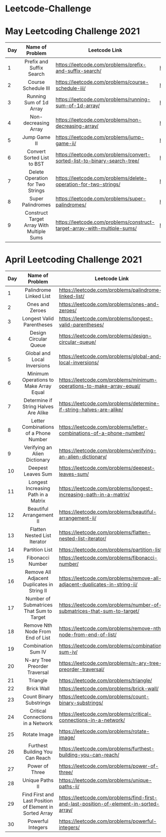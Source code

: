 # Leetcode-Challenge

# May Leetcoding Challenge 2021

Day | Name of Problem | Leetcode Link | Video Link | Code
--- | :---: | --- | --- | ---
1 | Prefix and Suffix Search | https://leetcode.com/problems/prefix-and-suffix-search/ | https://youtu.be/U7fIQ7qAeuE | https://github.com/Algorithms-Made-Easy/Leetcode-Challenge/blob/main/745.%20Prefix%20and%20Suffix%20Search
2 | Course Schedule III | https://leetcode.com/problems/course-schedule-iii/ | https://youtu.be/ey8FxYsFAMU | https://github.com/Algorithms-Made-Easy/Leetcode-Challenge/blob/main/630.%20Course%20Schedule%20III
3 | Running Sum of 1d Array | https://leetcode.com/problems/running-sum-of-1d-array/ | https://youtu.be/3uMmKCZ_9Go | https://github.com/Algorithms-Made-Easy/Leetcode-Challenge/blob/main/1480.%20Running%20Sum%20of%201d%20Array
4 | Non-decreasing Array | https://leetcode.com/problems/non-decreasing-array/ | https://youtu.be/iL7oSNc3OXA | https://github.com/Algorithms-Made-Easy/Leetcode-Challenge/blob/main/665.%20Non-decreasing%20Array
5 | Jump Game II | https://leetcode.com/problems/jump-game-ii/ | https://youtu.be/BRnRPLNGWIo | https://github.com/Algorithms-Made-Easy/Leetcode-Challenge/blob/main/45.%20Jump%20Game%20II
6 | Convert Sorted List to BST | https://leetcode.com/problems/convert-sorted-list-to-binary-search-tree/ | https://youtu.be/5IQF13nNq6A | https://github.com/Algorithms-Made-Easy/Tree/blob/master/Convert-Sorted-List-to-Binary-Search-Tree
7 | Delete Operation for Two Strings | https://leetcode.com/problems/delete-operation-for-two-strings/ | https://youtu.be/VSrsUkoG0bk | https://github.com/Algorithms-Made-Easy/Leetcode-Challenge/blob/main/583.%20Delete%20Operation%20for%20Two%20Strings
8 | Super Palindromes | https://leetcode.com/problems/super-palindromes/ | https://youtu.be/iZ_wJbrlJz0 | https://github.com/Algorithms-Made-Easy/Leetcode-Challenge/blob/main/906.%20Super%20Palindromes
9 | Construct Target Array With Multiple Sums | https://leetcode.com/problems/construct-target-array-with-multiple-sums/ | https://youtu.be/h9t7JF50Mpw | https://github.com/Algorithms-Made-Easy/Leetcode-Challenge/blob/main/1354.%20Construct%20Target%20Array%20With%20Multiple%20Sums


# April Leetcoding Challenge 2021

Day | Name of Problem | Leetcode Link | Video Link | Code
--- | :---: | --- | --- | ---
1 | Palindrome Linked List | https://leetcode.com/problems/palindrome-linked-list/ | https://youtu.be/Ll9ZbXaXqlQ | https://github.com/Algorithms-Made-Easy/Leetcode-Challenge/blob/main/234.%20Palindrome%20Linked%20List
2 | Ones and Zeroes | https://leetcode.com/problems/ones-and-zeroes/ | https://youtu.be/qkUZ87NCYSw | https://github.com/Algorithms-Made-Easy/Leetcode-Challenge/blob/main/474.%20Ones%20and%20Zeroes
3 | Longest Valid Parentheses | https://leetcode.com/problems/longest-valid-parentheses/ | https://youtu.be/VdQuwtEd10M | https://github.com/Algorithms-Made-Easy/Leetcode-Challenge/blob/main/32.%20Longest%20Valid%20Parentheses
4 | Design Circular Queue | https://leetcode.com/problems/design-circular-queue/ | https://youtu.be/Q2YhZ6Pq0GQ | https://github.com/Algorithms-Made-Easy/Leetcode-Challenge/blob/main/622.%20Design%20Circular%20Queue
5 | Global and Local Inversions | https://leetcode.com/problems/global-and-local-inversions/ | https://youtu.be/1QlP6cVLrII | https://github.com/Algorithms-Made-Easy/Leetcode-Challenge/blob/main/775.%20Global%20and%20Local%20Inversions
6 | Minimum Operations to Make Array Equal | https://leetcode.com/problems/minimum-operations-to-make-array-equal/ | https://youtu.be/9aGx9hoIBjI | https://github.com/Algorithms-Made-Easy/Leetcode-Challenge/blob/main/1551.%20Minimum%20Operations%20to%20Make%20Array%20Equal
7 | Determine if String Halves Are Alike | https://leetcode.com/problems/determine-if-string-halves-are-alike/ | https://youtu.be/752uISt9sCs | https://github.com/Algorithms-Made-Easy/Leetcode-Challenge/blob/main/1704.%20Determine%20if%20String%20Halves%20Are%20Alike
8 | Letter Combinations of a Phone Number | https://leetcode.com/problems/letter-combinations-of-a-phone-number/ | https://youtu.be/Ydur1aYALc4 | https://github.com/Algorithms-Made-Easy/Leetcode-Challenge/blob/main/17.%20Letter%20Combinations%20of%20a%20Phone%20Number
9 | Verifying an Alien Dictionary | https://leetcode.com/problems/verifying-an-alien-dictionary/ | https://youtu.be/jK5a8T9q4pc | https://github.com/Algorithms-Made-Easy/Leetcode-Challenge/blob/main/953.%20Verifying%20an%20Alien%20Dictionary
10 | Deepest Leaves Sum | https://leetcode.com/problems/deepest-leaves-sum/ | https://youtu.be/kgG2LuxzAHU | https://github.com/Algorithms-Made-Easy/Leetcode-Challenge/blob/main/1302.%20Deepest%20Leaves%20Sum
11 | Longest Increasing Path in a Matrix | https://leetcode.com/problems/longest-increasing-path-in-a-matrix/ | https://youtu.be/WiEqhI7v2FY | https://github.com/Algorithms-Made-Easy/Leetcode-Challenge/blob/main/329.%20Longest%20Increasing%20Path%20in%20a%20Matrix
12 | Beautiful Arrangement II | https://leetcode.com/problems/beautiful-arrangement-ii/ | https://youtu.be/BiQlqgmJ0BM | https://github.com/Algorithms-Made-Easy/Leetcode-Challenge/blob/main/667.%20Beautiful%20Arrangement%20II
13 | Flatten Nested List Iterator | https://leetcode.com/problems/flatten-nested-list-iterator/ | https://youtu.be/V-gPWPOyq8I | https://github.com/Algorithms-Made-Easy/Leetcode-Challenge/blob/main/341.%20Flatten%20Nested%20List%20Iterator
14 | Partition List | https://leetcode.com/problems/partition-list/ | https://youtu.be/b4FeEwAGDtU | https://github.com/Algorithms-Made-Easy/Leetcode-Challenge/blob/main/86.%20Partition%20List
15 | Fibonacci Number | https://leetcode.com/problems/fibonacci-number/ | https://youtu.be/kIzjdvU_QIU | https://github.com/Algorithms-Made-Easy/Leetcode-Challenge/blob/main/509.%20Fibonacci%20Number
16 | Remove All Adjacent Duplicates in String II | https://leetcode.com/problems/remove-all-adjacent-duplicates-in-string-ii/ | https://youtu.be/RJpy4A7LJrs | https://github.com/Algorithms-Made-Easy/Leetcode-Challenge/blob/main/1209.%20Remove%20All%20Adjacent%20Duplicates%20in%20String%20II
17 | Number of Submatrices That Sum to Target | https://leetcode.com/problems/number-of-submatrices-that-sum-to-target/ | https://youtu.be/elADMOC_hDI | https://github.com/Algorithms-Made-Easy/Leetcode-Challenge/blob/main/1074.%20Number%20of%20Submatrices%20That%20Sum%20to%20Target
18 | Remove Nth Node From End of List | https://leetcode.com/problems/remove-nth-node-from-end-of-list/ | https://youtu.be/Kncuqqg_I18 | https://github.com/Algorithms-Made-Easy/Leetcode-Challenge/blob/main/19.%20Remove%20Nth%20Node%20From%20End%20of%20List
19 | Combination Sum IV | https://leetcode.com/problems/combination-sum-iv/ | https://youtu.be/GWqe_xfqxCA | https://github.com/Algorithms-Made-Easy/Leetcode-Challenge/blob/main/377.%20Combination%20Sum%20IV
20 | N-ary Tree Preorder Traversal | https://leetcode.com/problems/n-ary-tree-preorder-traversal/ | https://youtu.be/DAIN1ZzvFeA | https://github.com/Algorithms-Made-Easy/Leetcode-Challenge/blob/main/589.%20N-ary%20Tree%20Preorder%20Traversal
21 | Triangle | https://leetcode.com/problems/triangle/ | https://youtu.be/O2eaAdBpZBQ | https://github.com/Algorithms-Made-Easy/Leetcode-Challenge/blob/main/120.%20Triangle
22 | Brick Wall | https://leetcode.com/problems/brick-wall/ | https://youtu.be/s4pN9Qfj8EY | https://github.com/Algorithms-Made-Easy/Leetcode-Challenge/blob/main/554.%20Brick%20Wall
23 | Count Binary Substrings  | https://leetcode.com/problems/count-binary-substrings/ | https://youtu.be/MGPHPadxhtQ | https://github.com/Algorithms-Made-Easy/Leetcode-Challenge/blob/main/696.%20Count%20Binary%20Substrings
24 | Critical Connections in a Network | https://leetcode.com/problems/critical-connections-in-a-network/ | https://youtu.be/5xUdS0hclQ4 | https://github.com/Algorithms-Made-Easy/Leetcode-Challenge/blob/main/1192.%20Critical%20Connections%20in%20a%20Network
25 | Rotate Image | https://leetcode.com/problems/rotate-image/ | https://youtu.be/bW_9pjcXP_4 | https://github.com/Algorithms-Made-Easy/Leetcode-Challenge/blob/main/48.%20Rotate%20Image
26 | Furthest Building You Can Reach | https://leetcode.com/problems/furthest-building-you-can-reach/ | https://youtu.be/wAxhnUhXvHE | https://github.com/Algorithms-Made-Easy/Leetcode-Challenge/blob/main/1642.%20Furthest%20Building%20You%20Can%20Reach
27 | Power of Three | https://leetcode.com/problems/power-of-three/ | https://youtu.be/GNb8vSyw-WE | https://github.com/Algorithms-Made-Easy/Leetcode-Challenge/blob/main/326.%20Power%20of%20Three
28 | Unique Paths II | https://leetcode.com/problems/unique-paths-ii/ | https://youtu.be/nZSXWXzn1aM | https://github.com/Algorithms-Made-Easy/Leetcode-Challenge/blob/main/63.%20Unique%20Paths%20II
29 | Find First and Last Position of Element in Sorted Array | https://leetcode.com/problems/find-first-and-last-position-of-element-in-sorted-array/ | https://youtu.be/c_HH9sakxpY | https://github.com/Algorithms-Made-Easy/Leetcode-Challenge/blob/main/34.%20Find%20First%20and%20Last%20Position%20of%20Element%20in%20Sorted%20Array
30 | Powerful Integers | https://leetcode.com/problems/powerful-integers/ | https://youtu.be/dkvMSZ1tRXo | https://github.com/Algorithms-Made-Easy/Leetcode-Challenge/blob/main/970.%20Powerful%20Integers
